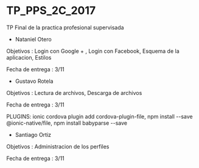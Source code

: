 # TP_PPS_2C_2017
TP Final de la practica profesional supervisada


* Nataniel Otero

Objetivos : Login con Google + , Login con Facebook, Esquema de la aplicacion, Estilos

Fecha de entrega : 3/11


* Gustavo Rotela

Objetivos : Lectura de archivos, Descarga de archivos

Fecha de entrega : 3/11

PLUGINS:
 ionic cordova plugin add cordova-plugin-file, npm install --save @ionic-native/file, npm install babyparse --save

* Santiago Ortiz

Objetivos : Administracion de los perfiles

Fecha de entrega : 3/11

